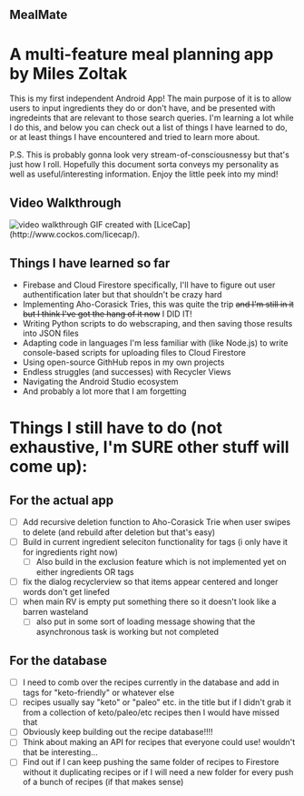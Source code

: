 ## MealMate
# A multi-feature meal planning app by Miles Zoltak

This is my first independent Android App!  The main purpose of it is to allow users to input ingredients they do or don't have, and be presented with ingredeints
that are relevant to those search queries.  I'm learning a lot while I do this, and below you can check out a list of things I have learned to do, or at least 
things I have encountered and tried to learn more about.


P.S.  This is probably gonna look very stream-of-consciousnessy but that's just how I roll.  Hopefully this document sorta conveys my personality as well as useful/interesting information.  Enjoy the little peek into my mind!

## Video Walkthrough
<img src="https://imgur.com/8LXskpB.gif" title="Video Walkthrough" alt="video walkthrough"/>
GIF created with [LiceCap](http://www.cockos.com/licecap/).


## Things I have learned so far
* Firebase and Cloud Firestore specifically, I'll have to figure out user authentification later but that shouldn't be crazy hard
* Implementing Aho-Corasick Tries, this was quite the trip ~~and I'm still in it but I think I've got the hang of it now~~ I DID IT!
* Writing Python scripts to do webscraping, and then saving those results into JSON files
* Adapting code in languages I'm less familiar with (like Node.js) to write console-based scripts for uploading files to Cloud Firestore
* Using open-source GithHub repos in my own projects
* Endless struggles (and successes) with Recycler Views
* Navigating the Android Studio ecosystem
* And probably a lot more that I am forgetting

# Things I still have to do (not exhaustive, I'm SURE other stuff will come up):
## For the actual app
* [ ] Add recursive deletion function to Aho-Corasick Trie when user swipes to delete (and rebuild after deletion but that's easy)
* [ ] Build in current ingredient seleciton functionality for tags (i only have it for ingredients right now)
  * [ ] Also build in the exclusion feature which is not implemented yet on either ingredients OR tags
* [ ] fix the dialog recyclerview so that items appear centered and longer words don't get linefed
* [ ] when main RV is empty put something there so it doesn't look like a barren wasteland
  * [ ] also put in some sort of loading message showing that the asynchronous task is working but not completed
## For the database
* [ ] I need to comb over the recipes currently in the database and add in tags for "keto-friendly" or whatever else
 * [ ] recipes usually say "keto" or "paleo" etc. in the title but if I didn't grab it from a collection of keto/paleo/etc recipes then I would have missed that
* [ ] Obviously keep building out the recipe database!!!!
* [ ] Think about making an API for recipes that everyone could use! wouldn't that be interesting...
* [ ] Find out if I can keep pushing the same folder of recipes to Firestore without it duplicating recipes or if I will need a new folder for every push of a bunch of recipes (if that makes sense)
